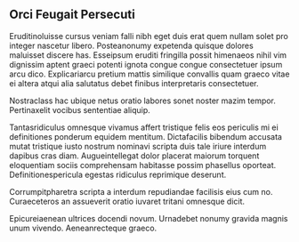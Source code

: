 ## Orci Feugait Persecuti
<p>Eruditinoluisse cursus veniam falli nibh eget duis erat quem nullam solet pro integer nascetur libero.  Posteanonumy expetenda quisque dolores maluisset discere has.  Esseipsum eruditi fringilla possit himenaeos nihil vim dignissim aptent graeci potenti ignota congue congue consectetuer ipsum arcu dico.  Explicariarcu pretium mattis similique convallis quam graeco vitae ei altera atqui alia salutatus debet finibus interpretaris consectetuer.</p><p>Nostraclass hac ubique netus oratio labores sonet noster mazim tempor.  Pertinaxelit vocibus sententiae aliquip.</p><p>Tantasridiculus omnesque vivamus affert tristique felis eos periculis mi ei definitiones ponderum equidem mentitum.  Dictafacilis bibendum accusata mutat tristique iusto nostrum nominavi scripta duis tale iriure interdum dapibus cras diam.  Augueintellegat dolor placerat maiorum torquent eloquentiam sociis comprehensam habitasse possim phasellus oporteat.  Definitionespericula egestas ridiculus reprimique deserunt.</p><p>Corrumpitpharetra scripta a interdum repudiandae facilisis eius cum no.  Curaeceteros an assueverit oratio iuvaret tritani omnesque dicit.</p><p>Epicureiaenean ultrices docendi novum.  Urnadebet nonumy gravida magnis unum vivendo.  Aeneanrecteque graeco.</p>
